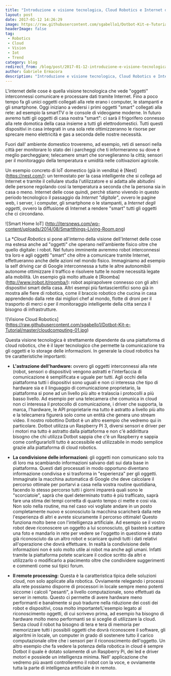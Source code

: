 ```yaml
---
title: "Introduzione e visione tecnologica, Cloud Robotics e Internet delle Cose: l'Internet dei Robot"
layout: post
date: 2017-01-12 14:26:29
image: https://raw.githubusercontent.com/sgabello1/Dotbot-Kit-e-Tutorial/master/cloudcomputing-01.jpg
headerImage: false
tag: 
 - Robotics
 - Cloud
 - Vision
 - Iot
 - Trend
category: blog
redirect_from: /blog/post/2017-01-12-introduzione-e-visione-tecnologica-cloud-robotics-e-internet-delle-cose-l-internet-dei-robot
author: Gabriele Ermacora
description: "Introduzione e visione tecnologica, Cloud Robotics e Internet delle Cose: l' Internet dei Robot"
---
```


 L'internet delle cose è quella visione tecnologica che vede "oggetti" interconnessi comunicare e processare dati tramite Internet. Fino a poco tempo fa gli unici oggetti collegati alla rete erano i computer, le stampanti e gli smartphone. Oggi iniziano a vedersi i primi oggetti "smart" collegati alla rete: ad esempio la smartTV o le console di videogame moderne. 
In futuro avremo tutti gli oggetti di casa nostra "smart": ci sarà il frigorifero connesso alla rete domotica della casa insieme a tutti gli elettrodomestici. Tutti questi dispositivi in casa integrati in una sola rete ottimizzeranno le risorse per sprecare meno elettricità e gas a seconda delle nostre necessità. 

Fuori dall' ambiente domestico troveremo, ad esempio, reti di sensori nella città per monitorare lo stato dei i parcheggi che ti informeranno su dove è meglio parcheggiare; telecamere smart che sorveglieranno la città; sensori per il monitoraggio della temperatura e umidità nelle coltivazioni agricole. 

Un esempio concreto di IoT domestico (già in vendita) è  [Nest] (https://nest.com/): un termostato per la casa intelligente che si collega ad Internet e tramite il cellulare studia l'utilizzatore e si adatta alle abitudini delle persone regolando così la temperatura a seconda che la persona sia in casa o meno. 
Internet delle cose quindi, perchè stiamo vivendo in questo periodo tecnologico il passaggio da *Internet "digitale"*, ovvero le pagine web, i server, i computer, gli smartphone o le stampanti, a *Internet degli oggetti*, ovvero la diffusione di Internet a rendere "smart" tutti gli oggetti che ci circondano.

![Smart Home IoT] (http://itersnews.com/wp-content/uploads/2014/08/Smartthings-Living-Room.png)


La **Cloud Robotics* si pone all'interno della visione dell'Internet delle cose ma estesa anche ad "oggetti" che operano nell'ambiente fisico oltre che quello digitale: i robot. Nel futuro imminente avremmo robot interconnessi tra loro e agli oggetti "smart" che oltre a comunicare tramite Internet, effettueranno anche delle azioni nel mondo fisico. Immaginiamo ad esempio la self driving car di Google interconnessa a tutte le altre autonomibili autonome ottimizzare il traffico e risolvere tutte le nostre necessità legate alla mobilità. 
Un esempio già molto attuale è [Roomba] (http://www.irobot.it/roomba/): robot aspirapolvere connesso con gli altri dispositivi smart della casa. Altri esempi più fantascientifici sono già in mostra alle fiere di robotica, come il braccio robotico che cucina in casa apprendendo dalla rete dai migliori chef al mondo, flotte di droni per il trasporto di merci o per il monitoraggio intelligente della citta senza il bisogno di infrastrutture.

![Visione Cloud Robotics] (https://raw.githubusercontent.com/sgabello1/Dotbot-Kit-e-Tutorial/master/cloudcomputing-01.jpg)

Questa visione tecnologica è strettamente dipendente da una piattaforma di cloud robotics, che è il layer tecnologico che permette la comunicazione tra gli oggetti e lo storage delle informazioni. In generale la cloud robotics ha tre caratteristiche importanti:

* **L'astrazione dell'hardware:** ovvero gli oggetti interconnessi alla rete (robot, sensori o dispositivi) vengono astratti e l'interfaccia di comunicazione è semplificata e uguale per tutti. Agli occhi della piattaforma tutti i dispositivi sono uguali e non ci interessa che tipo di hardware sia e il linguaggio di comunicazione proprietario, la piattaforma si pone ad un livello più alto e tralascia i protocolli a più basso livello. Ad esempio per una telecamera che comunica in cloud non ci interessa il protocollo di comunicazione, i driver che supporta, la marca, l'hardware, le API proprietarie ma tutto è astratto a livello più alto e la telecamera figurerà solo come un entità che genera uno stream video. Il nostro robottino Dotbot è un altro esempio che vedremo qui in particolare. Dotbot utilizza un Raspberry PI 3, diversi sensori e driver per i motori ma tutto è astratto dalla piattaforma e non c'è addirittura bisogno che chi utilizza Dotbot sappia che c'è un Raspberry e sappia come configurarlo!Il tutto è accessibile ed utilizzabile in modo semplice grazie alla piattaforma di cloud robotics.

* **La condivisione delle informazioni:** gli oggetti non comunicano solo tra di loro ma scambiando informazioni salvano dati sui data base in piattaforma. Questi dati processati in modo opportuno diventano informazione condivisa e si trasforma in "esperienza" per gli oggetti. Immaginate la macchina automatica di Google che deve calcolare il percorso ottimale per portarvi a casa nella vostra routine quotidiana, facendo lo stesso percorso tutti i giorni imparerà quali sono le "scorciatoie", saprà che quel determinato tratto è più trafficato, saprà fare una stima dei tempi corretta di quanto tempo ci mette e cosi via. Non solo nella routine, ma nel caso voi vogliate andare in un posto completamente nuovo e sconosciuto la macchina scaricherà dalla rete l'esperienza di altri e avrete sicuramente il percorso ottimale! Questo funziona molto bene con l'intelligenza artificiale. Ad esempio se il vostro robot deve riconoscere un oggetto a lui sconosciuto, gli basterà scattare una foto e mandarlo in rete per vedere se l'oggetto in questione è stato già riconosciuto da un altro robot e scaricare quindi tutti i dati relativi all'operazione che dovrà effettuare. In realtà la condivisione delle informazioni non è solo molto utile ai robot ma anche agli umani. Infatti tramite la piattaforma potete scaricare il codice scritto da altri e utilizzarlo o modificarlo a piacimento oltre che condividere suggerimenti e commenti come sui tipici forum.

* **Il remote processing:** Questa è la caratteristica tipica delle soluzioni cloud, non solo applicate alla robotica. Ovviamente relegando i processi alla rete possiamo disporre di processori in locale sempre meno potenti siccome i calcoli "pesanti", a livello computazionale, sono effettuati da server in remoto. Questo ci permette di avere hardware meno performanti e banalmente si può tradurre nella riduzione dei costi dei robot e dispositivi, cosa molto importante!L'esempio legato al riconoscimento oggetti, di cui scrivevo prima, ad esempio ha bisogno di hardware molto meno performanti se si sceglie di utilizzare la cloud. Senza cloud il robot ha bisogno di tera e tera di memoria per memorizzare tutti i possibili oggetti che dovrà riconoscere il software, gli algoritmi in locale, un computer in grado di sostenere tutto il carico computazionale oltre che i sensori per il riconoscimento dell'oggetto. Un altro esempio che fa vedere la potenza della robotica in cloud è sempre Dotbot il quale è dotato solamente di un Raspberry Pi, dei led e driver motori e possiede un intelligenza minima. Nell' applicazione che vedremo più avanti controlleremo il robot con la voce, e ovviamente tutta la parte di intelligenza artificiale è in remoto.